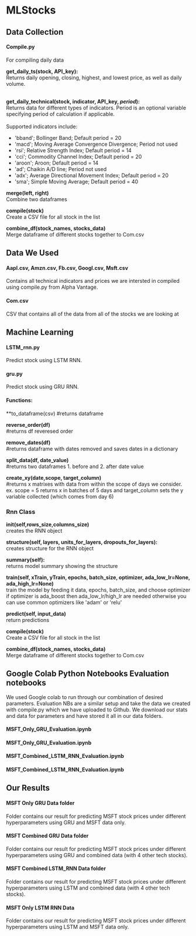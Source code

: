 # MLStocks

## Data Collection
#### Compile.py
For compiling daily data

**get_daily_ts(stock, API_key):**<br />
Returns daily opening, closing, highest, 
and lowest price, as well as daily volume.<br /><br />

**get_daily_technical(stock, indicator, API_key, *period*):**<br />
Returns data for different types of indicators. Period is an optional
variable specifying period of calculation if applicable.<br /><br />
Supported indicators include:
- 'bband'; Bollinger Band; Default period = 20
- 'macd'; Moving Average Convergence Divergence; Period not used
- 'rsi'; Relative Strength Index; Default period = 14
- 'cci'; Commodity Channel Index; Default period = 20
- 'aroon'; Aroon; Default period = 14
- 'ad'; Chaikin A/D line; Period not used
- 'adx'; Average Directional Movement Index; Default period = 20
- 'sma'; Simple Moving Average; Default period = 40

**merge(left, right)**<br />
Combine two dataframes<br />

**compile(stock)**<br />
Create a CSV file for all stock in the list

**combine_df(stock_names, stocks_data)**<br />
Merge dataframe of different stocks together to
Com.csv

## Data We Used

#### Aapl.csv, Amzn.csv, Fb.csv, Googl.csv, Msft.csv
Contains all technical indicators and prices we are intersted in compiled using compile.py from Alpha Vantage.

#### Com.csv
CSV that contains all of the data from all of the stocks we are looking at

## Machine Learning
#### LSTM_rnn.py
Predict stock using LSTM RNN.

#### gru.py
Predict stock using GRU RNN.

#### Functions:
**to_dataframe(csv)
  #returns dataframe 
  
**reverse_order(df)**<br />
  #returns df reveresed order

**remove_dates(df)**<br />
  #returns dataframe with dates removed and saves dates in a dictionary
  
**split_data(df, date_value)**<br />
  #returns two dataframes 1. before and 2. after date value 
 
**create_xy(date,scope, target_column)**<br />
  #returns x matrixes with data from within the scope of days we consider.
  ex. scope = 5 returns x in batches of 5 days and 
  target_column sets the y variable collected (which comes from day 6)
  
### Rnn Class
**__init__(self,rows_size,columns_size)**<br />
creates the RNN object 

**structure(self, layers, units_for_layers, dropouts_for_layers):**<br />
creates structure for the RNN object

**summary(self):**<br />
returns model summary showing the structure

**train(self, xTrain, yTrain, epochs, batch_size, optimizer, ada_low_lr=None, ada_high_lr=None)**<br />
train the model by feeding it data, epochs, batch_size, and choose optimizer
if optimizer is ada_boost then ada_low_lr/high_lr are needed otherwise you can use common
optimizers like 'adam' or 'relu'

**predict(self, input_data)**<br />
return predictions

**compile(stock)**<br />
Create a CSV file for all stock in the list

**combine_df(stock_names, stocks_data)**<br />
Merge dataframe of different stocks together to
Com.csv

## Google Colab Python Notebooks Evaluation notebooks

We used Google colab to run through our combination of desired parameters.
Evaluation NBs are a similar setup and take the data we created with compile.py which we have uploaded to Github.
We download our stats and data for parameters and have stored it all in our data folders.

#### MSFT_Only_GRU_Evaluation.ipynb
#### MSFT_Only_GRU_Evaluation.ipynb
#### MSFT_Combined_LSTM_RNN_Evaluation.ipynb 
#### MSFT_Combined_LSTM_RNN_Evaluation.ipynb

## Our Results

#### MSFT Only GRU Data folder
Folder contains our result for predicting MSFT stock prices under different hyperparameters using GRU and MSFT data only.

#### MSFT Combined GRU Data folder
Folder contains our result for predicting MSFT stock prices under different hyperparameters using GRU and combined data (with 4 other tech stocks).

#### MSFT Combined LSTM_RNN Data folder
Folder contains our result for predicting MSFT stock prices under different hyperparameters using LSTM and combined data (with 4 other tech stocks).

#### MSFT Only LSTM RNN Data
Folder contains our result for predicting MSFT stock prices under different hyperparameters using LSTM and MSFT data only.


